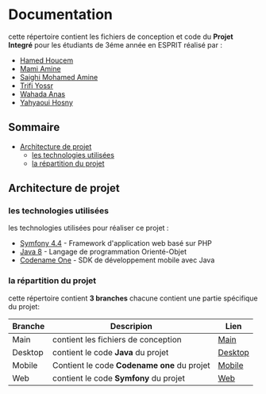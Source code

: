 
#  Documentation
cette répertoire contient les fichiers de conception et code du **Projet Integré** pour les étudiants de 3éme année en ESPRIT réalisé par :
- [Hamed Houcem](https://github.com/houcemhamed453) 
- [Mami Amine](https://github.com/maminizer) 
- [Saighi Mohamed Amine](https://github.com/amine01-swervo) 
- [Trifi Yossr](https://github.com/yossr-tr) 
- [Wahada Anas](https://github.com/AnasWahada07) 
- [Yahyaoui Hosny](https://github.com/hosniyahyaoui) 

##  Sommaire
- [Architecture de projet](https://github.com/maminizer/hexacoders#architecture-de-projet)
  - [les technologies utilisées](https://github.com/maminizer/hexacoders#les-technologies-utilis%C3%A9es)
  - [la répartition du projet ](https://github.com/maminizer/hexacoders#la-r%C3%A9partition-du-projet)
##  Architecture de projet

###  les technologies utilisées
les technologies utilisées pour réaliser ce projet :
- [Symfony 4.4](https://symfony.com/) - Framework d'application web basé sur PHP
- [Java 8](https://www.java.com/en/) - Langage de programmation Orienté-Objet
- [Codename One](https://www.codenameone.com/) - SDK de développement mobile avec Java

###  la répartition du projet
cette répertoire contient **3 branches** chacune contient une partie spécifique du projet:

| Branche | Descripion| Lien 
| ------ | ------ |------ |
| Main |contient les fichiers de conception | [Main][main] 
| Desktop |contient le code **Java** du projet| [Desktop][desktop]  |
| Mobile| Contient le code **Codename one** du projet |[Mobile][mobile]  |
| Web | contient le code **Symfony** du projet |[Web][web]  |


[main]: <https://github.com/maminizer/hexacoders/tree/main>
[desktop]: <https://github.com/maminizer/hexacoders/tree/Desktop>
[mobile]: <https://github.com/maminizer/hexacoders/tree/Mobile>
[web]: <https://github.com/maminizer/hexacoders/tree/Web>
